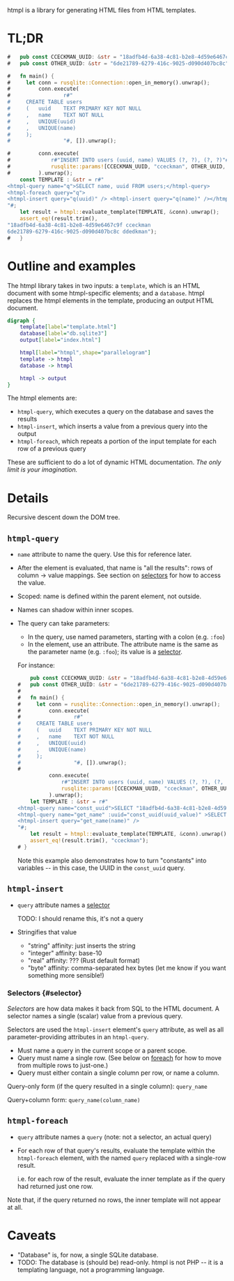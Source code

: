 htmpl is a library for generating HTML files from HTML templates.

# TL;DR

```rust
#   pub const CCECKMAN_UUID: &str = "18adfb4d-6a38-4c81-b2e8-4d59e6467c9f";
#   pub const OTHER_UUID: &str = "6de21789-6279-416c-9025-d090d407bc8c";

#   fn main() {
#     let conn = rusqlite::Connection::open_in_memory().unwrap();
#         conn.execute(
#                 r#"
#     CREATE TABLE users
#     (   uuid    TEXT PRIMARY KEY NOT NULL
#     ,   name    TEXT NOT NULL
#     ,   UNIQUE(uuid)
#     ,   UNIQUE(name)
#     );
#                 "#, []).unwrap();

#         conn.execute(
#             r#"INSERT INTO users (uuid, name) VALUES (?, ?), (?, ?)"#,
#             rusqlite::params![CCECKMAN_UUID, "cceckman", OTHER_UUID, "ddedkman"],
#         ).unwrap();
    const TEMPLATE : &str = r#"
<htmpl-query name="q">SELECT name, uuid FROM users;</htmpl-query>
<htmpl-foreach query="q">
<htmpl-insert query="q(uuid)" /> <htmpl-insert query="q(name)" /></htmpl-foreach>
"#;
    let result = htmpl::evaluate_template(TEMPLATE, &conn).unwrap();
    assert_eq!(result.trim(),
"18adfb4d-6a38-4c81-b2e8-4d59e6467c9f cceckman
6de21789-6279-416c-9025-d090d407bc8c ddedkman");
#   }
```

# Outline and examples

The htmpl library takes in two inputs: a `template`,
which is an HTML document with some htmpl-specific elements;
and a `database`. htmpl replaces the htmpl elements in the template,
producing an output HTML document.

```dot
digraph {
    template[label="template.html"]
    database[label="db.sqlite3"]
    output[label="index.html"]

    htmpl[label="htmpl",shape="parallelogram"]
    template -> htmpl
    database -> htmpl

    htmpl -> output
}
```

The htmpl elements are:

- `htmpl-query`, which executes a query on the database and saves the results
- `htmpl-insert`, which inserts a value from a previous query into the output
- `htmpl-foreach`, which repeats a portion of the input template for each row of a previous query

These are sufficient to do a lot of dynamic HTML documentation. _The only limit is your imagination._

# Details

Recursive descent down the DOM tree.

## `htmpl-query`

-   `name` attribute to name the query. Use this for reference later.
-   After the element is evaluated, that name is "all the results": rows of column -> value mappings. See section on [selectors](#selector) for how to access the value.
-   Scoped: name is defined within the parent element, not outside.
-   Names can shadow within inner scopes.
-   The query can take parameters:
    -   In the query, use named parameters, starting with a colon (e.g. `:foo`)
    -   In the element, use an attribute.
        The attribute name is the same as the parameter name (e.g. `:foo`);
        its value is a [selector](#selector).

    For instance:

    ```rust
        pub const CCECKMAN_UUID: &str = "18adfb4d-6a38-4c81-b2e8-4d59e6467c9f";
    #   pub const OTHER_UUID: &str = "6de21789-6279-416c-9025-d090d407bc8c";
    #
    #   fn main() {
    #     let conn = rusqlite::Connection::open_in_memory().unwrap();
    #         conn.execute(
    #                 r#"
    #     CREATE TABLE users
    #     (   uuid    TEXT PRIMARY KEY NOT NULL
    #     ,   name    TEXT NOT NULL
    #     ,   UNIQUE(uuid)
    #     ,   UNIQUE(name)
    #     );
    #                 "#, []).unwrap();
    #
              conn.execute(
                  r#"INSERT INTO users (uuid, name) VALUES (?, ?), (?, ?)"#,
                  rusqlite::params![CCECKMAN_UUID, "cceckman", OTHER_UUID, "ddedkman"],
              ).unwrap();
        let TEMPLATE : &str = r#"
    <htmpl-query name="const_uuid">SELECT "18adfb4d-6a38-4c81-b2e8-4d59e6467c9f" AS uuid_value;</htmpl-query>
    <htmpl-query name="get_name" :uuid="const_uuid(uuid_value)" >SELECT name FROM users WHERE uuid = :uuid;</htmpl-query>
    <htmpl-insert query="get_name(name)" />
    "#;
        let result = htmpl::evaluate_template(TEMPLATE, &conn).unwrap();
        assert_eq!(result.trim(), "cceckman");
    # }

    ```

    Note this example also demonstrates how to turn "constants"
    into variables -- in this case, the UUID in the `const_uuid` query.

## `htmpl-insert`

-   `query` attribute names a [selector](#selector)

    TODO: I should rename this, it's not a query

-   Stringifies that value
    - "string" affinity: just inserts the string
    - "integer" affinity: base-10
    - "real" affinity: ??? (Rust default format)
    - "byte" affinity: comma-separated hex bytes (let me know if you want something more sensible!)


### Selectors {#selector}

_Selectors_ are how data makes it back from SQL to the HTML document.
A selector names a single (scalar) value from a previous query.

Selectors are used the `htmpl-insert` element's `query` attribute,
as well as all parameter-providing attributes in an `htmpl-query`.

-   Must name a query in the current scope or a parent scope.
-   Query must name a single row. (See below on [foreach](#htmpl-foreach) for how to move from multiple rows to just-one.)
-   Query must either contain a single column per row,
    or name a column.

Query-only form (if the query resulted in a single column): `query_name`

Query+column form: `query_name(column_name)`

## `htmpl-foreach`

-   `query` attribute names a `query` (note: not a selector, an actual query)
-   For each row of that query's results, evaluate the template within the `htmpl-foreach` element,
    with the named `query` replaced with a single-row result.

    i.e. for each row of the result, evaluate the inner template as if the query had returned just one row.

Note that, if the query returned no rows, the inner template will not appear at all.

# Caveats

- "Database" is, for now, a single SQLite database.
- TODO: The database is (should be) read-only. htmpl is not PHP -- it is a templating language, not a programming language.

